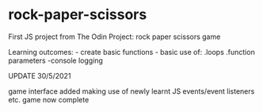 # rock-paper-scissors
First JS project from The Odin Project: rock paper scissors game 

Learning outcomes:
    - create basic functions 
    - basic use of:
        .loops
        .function parameters
    -console logging
    
    
    
UPDATE 30/5/2021

game interface added making use of newly learnt JS events/event listeners etc.
game now complete 
    

